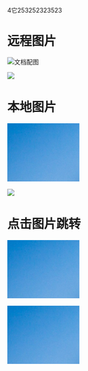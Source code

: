 4它253252323523

# 远程图片
![文档配图](https://hnxx.oss-cn-shanghai.aliyuncs.com/official/1690786601126.png)

<img src="https://hnxx.oss-cn-shanghai.aliyuncs.com/official/1690786601126.png">

# 本地图片
![文档配图](wechat_2025-09-05_153356_729.png)

<image src="wechat_2025-09-05_153356_729.png">
  
# 点击图片跳转
[![文档配图](wechat_2025-09-05_153356_729.png)](https://www.baidu.com)

<a href="https://www.baidu.com" target="_blank">
  <img src="wechat_2025-09-05_153356_729.png" alt="图片描述">
</a>



